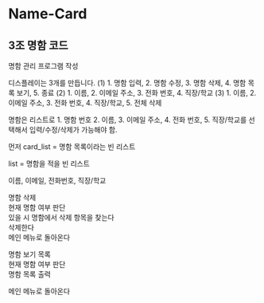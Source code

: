# Name-Card
## 3조 명함 코드

명함 관리 프로그램 작성

디스플레이는 3개를 만듭니다. 
(1) 1. 명함 입력, 2. 명함 수정, 3. 명함 삭제, 4. 명함 목록 보기, 5. 종료
(2) 1. 이름, 2. 이메일 주소, 3. 전화 번호, 4. 직장/학교
(3) 1. 이름, 2. 이메일 주소, 3. 전화 번호, 4. 직장/학교, 5. 전체 삭제

명함은 리스트로 1. 명함 번호 2. 이름, 3. 이메일 주소, 4. 전화 번호, 5. 직장/학교를 선택해서 입력/수정/삭제가 가능해야 함.

먼저 card_list = 명함 목록이라는 빈 리스트

list = 명함을 적을 빈 리스트





























이름, 이메일, 전화번호, 직장/학교

명함 삭제  
현재 명함 여부 판단  
있을 시 명함에서 삭제 항목을 찾는다  
삭제한다  
메인 메뉴로 돌아온다  

명함 보기 목록  
현재 명함 여부 판단  
명함 목록 출력  

메인 메뉴로 돌아온다  
